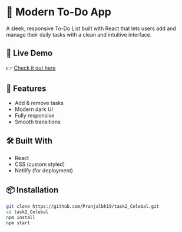 # 📝 Modern To-Do App

A sleek, responsive To-Do List built with React that lets users add and manage their daily tasks with a clean and intuitive interface.

## 🔗 Live Demo

👉 [Check it out here](https://adorable-parfait-7dfb20.netlify.app)

## 🚀 Features

- Add & remove tasks
- Modern dark UI
- Fully responsive
- Smooth transitions

## 🛠️ Built With

- React
- CSS (custom styled)
- Netlify (for deployment)

## 📦 Installation

```bash
git clone https://github.com/Pranjalbh19/task2_Celebal.git
cd task2_Celebal
npm install
npm start
